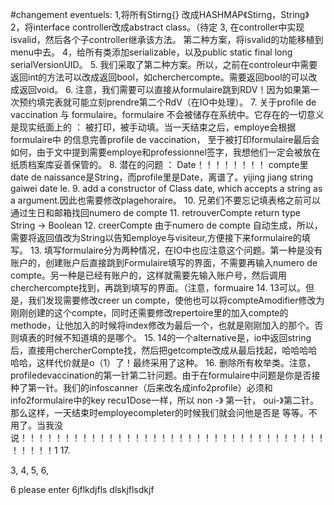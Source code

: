 #changement eventuels:
1,将所有Stirng{} 改成HASHMAP《Stirng，String》
2，将interface controller改成abstract class。（待定
3, 在controller中实现isvalid，然后各个子controller继承该方法。
第二种方案，将isvalid的功能移植到menu中去。
4，给所有类添加serializable，以及public static final long serialVersionUID。
5. 我们采取了第二种方案。所以，之前在controleur中需要返回int的方法可以改成返回bool，如cherchercompte。需要返回bool的可以改成返回void。 
6. 注意，我们需要可以直接从formulaire跳到RDV！因为如果第一次预约填完表就可能立刻prendre第二个RdV（在IO中处理）。
7. 关于profile de vaccination 与 formulaire。formulaire 不会被储存在系统中。它存在的一切意义是现实纸面上的 ： 被打印，被手动填。当一天结束之后，employe会根据formulaire中 的信息完善profile de vaccination， 至于被打印formulaire最后会如何，由于文中提到需要employe和professionnel签字，我想他们一定会被放在纸质档案库妥善保管的。
8. 潜在的问题 ： Date！！！！！！！！ compte里 date de naissance是String，而profile里是Date，离谱了。yijing jiang string gaiwei date le.
9. add a constructor of Class date, which accepts a string as a argument.因此也需要修改plagehoraire。
10. 兄弟们不要忘记填表格之前可以通过生日和邮箱找回numero de compte
11. retrouverCompte return type String -> Boolean
12. creerCompte 由于numero de compte 自动生成，所以，需要将返回值改为String以告知employe与visiteur,方便接下来formulaire的填写。
13. 填写formulaire分为两种情况，在IO中也应注意这个问题。第一种是没有账户的，创建账户后直接跳到Formulaire填写的界面，不需要再输入numero de compte。另一种是已经有账户的，这样就需要先输入账户号，然后调用cherchercompte找到，再跳到填写的界面。（注意，formuaire
14. 13可以。但是，我们发现需要修改creer un compte，使他也可以将compteAmodifier修改为刚刚创建的这个compte，同时还需要修改repertoire里的加入compte的methode，让他加入的时候将index修改为最后一个，也就是刚刚加入的那个。否则填表的时候不知道填的是哪个。
15. 14的一个alternative是，io中返回string后，直接用chercherCompte找，然后把getcompte改成从最后找起，哈哈哈哈哈哈，这样代价就是o（1）了！最终采用了这种。
16. 删除所有枚举类。注意，profiledevaccination的第一针第二针问题。由于在formulaire中问题是你是否接种了第一针。我们的infoscanner（后来改名成info2profile）必须和info2formulaire中的key recu1Dose一样，所以 non -》 第一针， oui-》第二针。那么这样，一天结束时employecompleter的时候我们就会问他是否是 等等。不用了。当我没说！！！！！！！！！！！！！！！！！！！！！！！！！！！！！！！！！！！！！！！！1
17. 





3, 
4,
5,
6,

6
please enter 6jflkdjfls
dlskjflsdkjf
